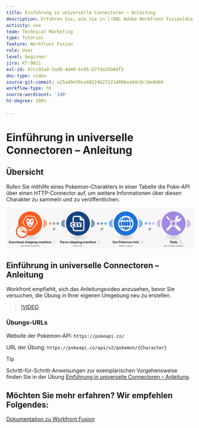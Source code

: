 ```yaml
---
title: Einführung in universelle Connectoren – Anleitung
description: Erfahren Sie, wie Sie in [!DNL Adobe Workfront Fusion]die Poke-API über einen HTTP-Connector aufrufen, um Informationen über einen Pokemon-Charakter zu sammeln und zu veröffentlichen.
activity: use
team: Technical Marketing
type: Tutorial
feature: Workfront Fusion
role: User
level: Beginner
jira: KT-9011
exl-id: 87cc93a0-5ad8-4d40-bc85-b7fda35b0df3
doc-type: video
source-git-commit: a25a49e59ca483246271214886ea4dc9c10e8d66
workflow-type: ht
source-wordcount: '140'
ht-degree: 100%

---
```


# Einführung in universelle Connectoren – Anleitung

## Übersicht

Rufen Sie mithilfe eines Pokemon-Charakters in einer Tabelle die Poke-API über einen HTTP-Connector auf, um weitere Informationen über diesen Charakter zu sammeln und zu veröffentlichen.

![Ein Bild des Fusion-Szenarios](assets/universal-connectors-and-routing-1.png)

## Einführung in universelle Connectoren – Anleitung

Workfront empfiehlt, sich das Anleitungsvideo anzusehen, bevor Sie versuchen, die Übung in Ihrer eigenen Umgebung neu zu erstellen.

>[!VIDEO](https://video.tv.adobe.com/v/335270/?quality=12&learn=on)

### Übungs-URLs

Website der Pokemon-API: `https://pokeapi.co/`

URL der Übung: `https://pokeapi.co/api/v2/pokemon/{Character}`

>[!TIP]
>
>Schritt-für-Schritt-Anweisungen zur exemplarischen Vorgehensweise finden Sie in der Übung [Einführung in universelle Connectoren – Anleitung](https://experienceleague.adobe.com/docs/workfront-learn/tutorials-workfront/fusion/exercises/introduction-to-universal-connectors.html?lang=de).


## Möchten Sie mehr erfahren? Wir empfehlen Folgendes:

[Dokumentation zu Workfront Fusion](https://experienceleague.adobe.com/docs/workfront/using/adobe-workfront-fusion/workfront-fusion-2.html?lang=de)
